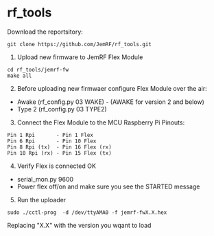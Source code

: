 # rf_tools

Download the reportsitory:
```
git clone https://github.com/JemRF/rf_tools.git
```

1. Upload new firmware to JemRF Flex Module
```
cd rf_tools/jemrf-fw
make all
```
2. Before uploading new firmwaer configure Flex Module over the air:
 - Awake (rf_config.py 03 WAKE) - (AWAKE for version 2 and below)
 - Type 2 (rf_config.py 03 TYPE2)

3. Connect the Flex Module to the MCU
Raspberry Pi Pinouts:
```
Pin 1 Rpi       - Pin 1 Flex
Pin 6 Rpi       - Pin 10 Flex
Pin 8 Rpi (tx)  - Pin 16 Flex (rx)
Pin 10 Rpi (rx) - Pin 15 Flex (tx)
```
4. Verify Flex is connected OK
 - serial_mon.py 9600
 - Power flex off/on and make sure you see the STARTED message
 
5. Run the uploader
```
sudo ./cctl-prog  -d /dev/ttyAMA0 -f jemrf-fwX.X.hex
```
Replacing "X.X" with the version you wqant to load



